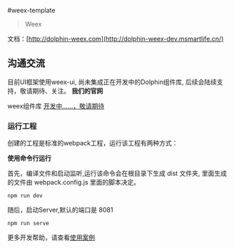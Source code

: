 #weex-template

> Weex

文档：[http://dolphin-weex.com](http://dolphin-weex-dev.msmartlife.cn/)

## 沟通交流
目前UI框架使用weex-ui, 尚未集成正在开发中的Dolphin组件库, 后续会陆续支持，敬请期待、关注。
**我们的官网**

weex组件库 [开发中……，敬请期待](http://dolphin-weex-dev.msmartlife.cn/)

### 运行工程

创建的工程是标准的webpack工程，运行该工程有两种方式：

**使用命令行运行**

首先，编译文件和启动监听,运行该命令会在根目录下生成 dist 文件夹, 里面生成的文件由 webpack.config.js 里面的脚本决定。

```
npm run dev
```

随后，启动Server,默认的端口是 8081

```
npm run serve
```

更多开发帮助，请查看[使用案例](http://dolphin-weex-dev.msmartlife.cn/)
